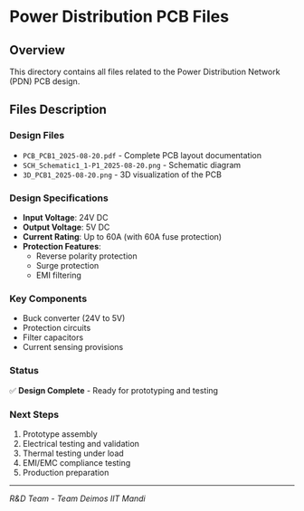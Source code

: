# Power Distribution PCB Files

## Overview
This directory contains all files related to the Power Distribution Network (PDN) PCB design.

## Files Description

### Design Files
- `PCB_PCB1_2025-08-20.pdf` - Complete PCB layout documentation
- `SCH_Schematic1_1-P1_2025-08-20.png` - Schematic diagram
- `3D_PCB1_2025-08-20.png` - 3D visualization of the PCB

### Design Specifications
- **Input Voltage**: 24V DC
- **Output Voltage**: 5V DC
- **Current Rating**: Up to 60A (with 60A fuse protection)
- **Protection Features**: 
  - Reverse polarity protection
  - Surge protection
  - EMI filtering

### Key Components
- Buck converter (24V to 5V)
- Protection circuits
- Filter capacitors
- Current sensing provisions

### Status
✅ **Design Complete** - Ready for prototyping and testing

### Next Steps
1. Prototype assembly
2. Electrical testing and validation
3. Thermal testing under load
4. EMI/EMC compliance testing
5. Production preparation

---
*R&D Team - Team Deimos IIT Mandi*
